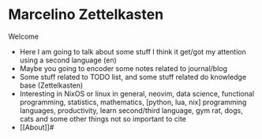 # Marcelino Zettelkasten

Welcome

- Here I am going to talk about some stuff I think it get/got my attention using
  a second language (en)
- Maybe you going to encoder some notes related to journal/blog
- Some stuff related to TODO list, and some stuff related do knowledge base
  (Zettelkasten)
- Interesting in NixOS or linux in general, neovim, data science, functional
  programming, statistics, mathematics, [python, lua, nix] programming
  languages, productivity, learn second/third language, gym rat, dogs, cats and
  some other things not so important to cite
- [[About]]#
